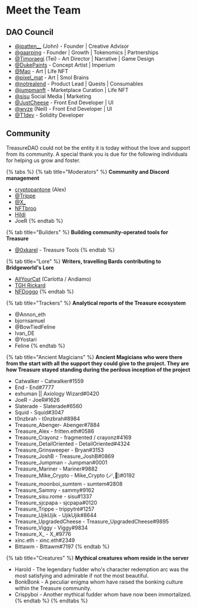 # Meet the Team

## DAO Council

* [@jpatten\_\_](https://twitter.com/jpatten\_\_) (John) - Founder | Creative Advisor
* [@gaarping](https://twitter.com/\_gaarping) - Founder | Growth | Tokenomics | Partnerships
* [@Timoraegi](https://twitter.com/Timoraegi) (Tei) - Art Director | Narrative | Game Design
* [@DukePaints](https://twitter.com/DukePaints) - Concept Artist | Imperium
* [@Mao](https://twitter.com/Mezereth) - Art | Life NFT
* [@pixel\_mat](https://twitter.com/pixel\_mat) - Art | Smol Brains
* [@notrealend](https://twitter.com/notrealend) - Product Lead | Quests | Consumables
* [@jumpmanft](https://twitter.com/jumpmanft) - Marketplace Curation | Life NFT
* [@sisu](https://twitter.com/sisukasgod) Social Media | Marketing
* [@JustCheese](https://twitter.com/jc\_1917) - Front End Developer | UI
* [@wyze](https://twitter.com/wyze) (Neil) - Front End Developer | UI
* [@T1dev](https://twitter.com/pr0zy) - Solidity Developer

## Community

TreasureDAO could not be the entity it is today without the love and support from its community. A special thank you is due for the following individuals for helping us grow and foster.

{% tabs %}
{% tab title="Moderators" %}
**Community and Discord management**

* [cryptopantone](https://twitter.com/cryptopantone) (Alex)
* [@Trippe](https://twitter.com/NFTrippe)
* [@X\_](https://twitter.com/cxf\_0886)
* [NFTbroo](https://twitter.com/cryptonftbroo)
* [Hildi](https://twitter.com/0xHildi)
* JoeR
{% endtab %}

{% tab title="Builders" %}
**Building community-operated tools for Treasure**

* [@0xkarel](https://twitter.com/0xkarel) - Treasure Tools
{% endtab %}

{% tab title="Lore" %}
**Writers, travelling Bards contributing to Bridgeworld's Lore**

* [AllYourCat](https://twitter.com/AllYourCat) (Carlotta / Andiamo)
* [TGH Rickard](https://twitter.com/thegolden\_horde)
* [NFDoggo](https://twitter.com/kc\_morrissey)
{% endtab %}

{% tab title="Trackers" %}
**Analytical reports of the Treasure ecosystem**

* @Annon\_eth
* bjornsamuel
* @BowTiedFeline
* Ivan\_DE
* @Yostari
* Feline
{% endtab %}

{% tab title="Ancient Magicians" %}
**Ancient Magicians who were there from the start with all the support they could give to the project. They are how Treasure stayed standing during the perilous inception of the project**

* Catwalker - Catwalker#1559
* End - End#7777
* exhuman || Axiology Wizard#0420
* JoeR - JoeR#1626
* Slaterade - Slaterade#6560
* Squid - Squid#3047
* t0nzbrah - t0nzbrah#8984
* Treasure\_Abenger- Abenger#7884
* Treasure\_Alex - fritten.eth#0586
* Treasure\_Crayonz - fragmented / crayonz#4169
* Treasure\_DetailOriented - DetailOriented#4324
* Treasure\_Grinsweeper - Bryan#3153
* Treasure\_JoshB - Treasure\_JoshB#0869
* Treasure\_Jumpman - Jumpman#0001
* Treasure\_Mariner - Mariner#9882
* Treasure\_Mike\_Crypto - Mike\_Crypto (🪄,🧠)#0192
* Treasure\_moonboi\_sumtem - sumtem#2808
* Treasure\_Sammy - sammy#9162
* Treasure\_sisu.rome - sisu#1337
* Treasure\_sjcpapa - sjcpapa#0120
* Treasure\_Trippe - trippytré#1257
* Treasure\_UjikUjik - UjikUjik#8644
* Treasure\_UpgradedCheese - Treasure\_UpgradedCheese#9895
* Treasure\_Viggy - Viggy#9834
* Treasure\_X\_ - X\_#9776
* xinc.eth - xinc.eth#2349
* Bittawm - Bittawm#7197
{% endtab %}

{% tab title="Creatures" %}
**Mythical creatures whom reside in the server**

* Harold - The legendary fudder who's character redemption arc was the most satisfying and admirable if not the most beautiful.
* BonkBonk - A peculiar enigma whom have raised the bonking culture within the Treasure community.
* Crispyboi - Another mythical fudder whom have now been immortalized.
{% endtab %}
{% endtabs %}
